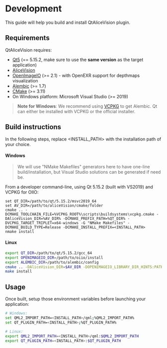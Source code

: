 # Development
This guide will help you build and install QtAliceVision plugin.

## Requirements
QtAliceVision requires:
* [Qt5](https://www.qt.io/) (== 5.15.2, make sure to use the **same version** as the target application)
* [AliceVision](https://github.com/aliceVision/AliceVision)
* [OpenImageIO](https://github.com/AcademySoftwareFoundation/OpenImageIO) (>= 2.1) - with OpenEXR support for depthmaps visualization
* [Alembic](https://github.com/alembic/alembic) (>= 1.7)
* [CMake](https://cmake.org/) (>= 3.11)
* On Windows platform: Microsoft Visual Studio (>= 2019)

> **Note for Windows**:
We recommend using [VCPKG](https://github.com/Microsoft/vcpkg) to get Alembic. Qt can either be installed with VCPKG or the official installer.


## Build instructions

In the following steps, replace <INSTALL_PATH> with the installation path of your choice.


#### Windows
> We will use "NMake Makefiles" generators here to have one-line build/installation,
but Visual Studio solutions can be generated if need be.

From a developer command-line, using Qt 5.15.2 (built with VS2019) and VCPKG for OIIO:
```
set QT_DIR=/path/to/qt/5.15.2/msvc2019_64
set AV_DIR=/path/to/aliceVision/cmake/folder
cmake .. -DCMAKE_TOOLCHAIN_FILE=%VCPKG_ROOT%\scripts\buildsystems\vcpkg.cmake -DAliceVision_DIR=%AV_DIR% -DCMAKE_PREFIX_PATH=%QT_DIR% -DVCPKG_TARGET_TRIPLET=x64-windows -G "NMake Makefiles" -DCMAKE_BUILD_TYPE=Release -DCMAKE_INSTALL_PREFIX=<INSTALL_PATH> 
nmake install
```

#### Linux

```bash
export QT_DIR=/path/to/qt/5.15.2/gcc_64
export OPENIMAGEIO_DIR=/path/to/oiio/install
export ALEMBIC_DIR=/path/to/alembic/config
cmake .. -DAliceVision_DIR=$AV_DIR -DOPENIMAGEIO_LIBRARY_DIR_HINTS:PATH=$OPENIMAGEIO_DIR/lib/ -DOPENIMAGEIO_INCLUDE_DIR:PATH=$OPENIMAGEIO_DIR/include/ -DAlembic_DIR=$ALEMBIC_DIR -DCMAKE_PREFIX_PATH=$QT_DIR -DCMAKE_INSTALL_PREFIX=<INSTALL_PATH> -DCMAKE_BUILD_TYPE=Release
make install
```

## Usage
Once built, setup those environment variables before launching your application:

```bash
# Windows:
set QML2_IMPORT_PATH=<INSTALL_PATH>/qml;%QML2_IMPORT_PATH%
set QT_PLUGIN_PATH=<INSTALL_PATH>;%QT_PLUGIN_PATH%

# Linux:
export QML2_IMPORT_PATH=<INSTALL_PATH>/qml:$QML2_IMPORT_PATH
export QT_PLUGIN_PATH=<INSTALL_PATH>:$QT_PLUGIN_PATH
```
